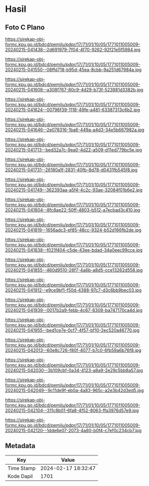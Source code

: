 # Hasil

## Foto C Plano

https://sirekap-obj-formc.kpu.go.id/bdcd/pemilu/pdpr/17/71/01/10/05/1771011005009-20240215-041438--2d691979-7f04-4f70-9262-92f21e5f5984.jpg

https://sirekap-obj-formc.kpu.go.id/bdcd/pemilu/pdpr/17/71/01/10/05/1771011005009-20240215-041550--08ffd718-b95d-45ea-8cbb-9a251d67984a.jpg

https://sirekap-obj-formc.kpu.go.id/bdcd/pemilu/pdpr/17/71/01/10/05/1771011005009-20240215-041608--a308f767-80c9-4d29-b73f-523981d3382b.jpg

https://sirekap-obj-formc.kpu.go.id/bdcd/pemilu/pdpr/17/71/01/10/05/1771011005009-20240215-041624--00796f39-1118-49fe-a481-63387313c6b2.jpg

https://sirekap-obj-formc.kpu.go.id/bdcd/pemilu/pdpr/17/71/01/10/05/1771011005009-20240215-041646--2e078316-1ba6-449a-a4d3-34e5b667982a.jpg

https://sirekap-obj-formc.kpu.go.id/bdcd/pemilu/pdpr/17/71/01/10/05/1771011005009-20240215-041713--bed32a7c-9ea0-4d22-a509-d11ed779bc5e.jpg

https://sirekap-obj-formc.kpu.go.id/bdcd/pemilu/pdpr/17/71/01/10/05/1771011005009-20240215-041731--26180a1f-2831-40fb-8d78-d0431fb545f8.jpg

https://sirekap-obj-formc.kpu.go.id/bdcd/pemilu/pdpr/17/71/01/10/05/1771011005009-20240215-041749--362393aa-a5f4-4c2c-93ae-32084f01b6e2.jpg

https://sirekap-obj-formc.kpu.go.id/bdcd/pemilu/pdpr/17/71/01/10/05/1771011005009-20240215-041804--8fc8ae22-50ff-4803-b512-a7ecbad3c410.jpg

https://sirekap-obj-formc.kpu.go.id/bdcd/pemilu/pdpr/17/71/01/10/05/1771011005009-20240215-041819--1656adc3-ef85-48cc-9324-b52d166fb2de.jpg

https://sirekap-obj-formc.kpu.go.id/bdcd/pemilu/pdpr/17/71/01/10/05/1771011005009-20240215-041838--f021f404-c5de-43ee-bdad-34a0eec99cce.jpg

https://sirekap-obj-formc.kpu.go.id/bdcd/pemilu/pdpr/17/71/01/10/05/1771011005009-20240215-041855--460d9510-26f7-4a6b-a8d5-cce13262d558.jpg

https://sirekap-obj-formc.kpu.go.id/bdcd/pemilu/pdpr/17/71/01/10/05/1771011005009-20240215-041912--e9ce9bf1-f50d-4388-97c7-d3c6bb9bec03.jpg

https://sirekap-obj-formc.kpu.go.id/bdcd/pemilu/pdpr/17/71/01/10/05/1771011005009-20240215-041939--0017b2a9-febb-4c67-8308-ba747170ca4d.jpg

https://sirekap-obj-formc.kpu.go.id/bdcd/pemilu/pdpr/17/71/01/10/05/1771011005009-20240215-041955--bed1ce7e-0cf7-4f57-bf10-2ec520a46770.jpg

https://sirekap-obj-formc.kpu.go.id/bdcd/pemilu/pdpr/17/71/01/10/05/1771011005009-20240215-042013--60e8c726-f80f-4077-b7c0-6fb59a6b76f8.jpg

https://sirekap-obj-formc.kpu.go.id/bdcd/pemilu/pdpr/17/71/01/10/05/1771011005009-20240215-042030--3b109cbf-0a34-4123-a8a9-2e29c5bb8a57.jpg

https://sirekap-obj-formc.kpu.go.id/bdcd/pemilu/pdpr/17/71/01/10/05/1771011005009-20240215-042049--9c11de9f-eb0a-4a83-965c-a2e3b42d3ed5.jpg

https://sirekap-obj-formc.kpu.go.id/bdcd/pemilu/pdpr/17/71/01/10/05/1771011005009-20240215-042104--311c8b01-6fa8-4f52-8063-ffa3976d57e9.jpg

https://sirekap-obj-formc.kpu.go.id/bdcd/pemilu/pdpr/17/71/01/10/05/1771011005009-20240215-042120--1dde6e07-2073-4a80-b0f4-c7ef0c234cb7.jpg


## Metadata

| Key        | Value               |
| ---------- | ------------------- |
| Time Stamp | 2024-02-17 18:32:47 |
| Kode Dapil | 1701                |



